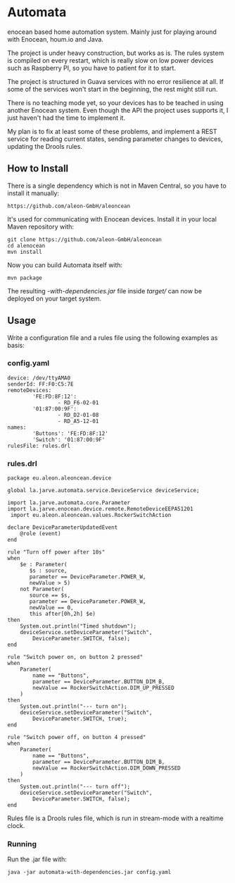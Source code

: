 Automata
========

enocean based home automation system. Mainly just for playing around with Enocean, houm.io and Java.

The project is under heavy construction, but works as is. The rules system is compiled on every restart, which is really slow on low power devices such as Raspberry PI, so you have to patient for it to start.

The project is structured in Guava services with no error resilience at all. If some of the services won't start in the beginning, the rest might still run.

There is no teaching mode yet, so your devices has to be teached in using another Enocean system. Even though the API the project uses supports it, I just haven't had the time to implement it.

My plan is to fix at least some of these problems, and implement a REST service for reading current states, sending parameter changes to devices, updating the Drools rules.

How to Install
--------------

There is a single dependency which is not in Maven Central, so you have to install it manually:

    https://github.com/aleon-GmbH/aleoncean

It's used for communicating with Enocean devices. Install it in your local Maven repository with:

    git clone https://github.com/aleon-GmbH/aleoncean
    cd alenocean
    mvn install

Now you can build Automata itself with:

    mvn package

The resulting *-with-dependencies.jar* file inside *target/* can now be deployed on your target system.

Usage
-----

Write a configuration file and a rules file using the following examples as basis:

### config.yaml ###

    device: /dev/ttyAMA0
    senderId: FF:F0:C5:7E
    remoteDevices:
            'FE:FD:8F:12':
                    - RD_F6-02-01
            '01:87:00:9F':
                    - RD_D2-01-08
                    - RD_A5-12-01
    names:
            'Buttons': 'FE:FD:8F:12'
            'Switch': '01:87:00:9F'
    rulesFile: rules.drl

### rules.drl ###

    package eu.aleon.aleoncean.device
    
    global la.jarve.automata.service.DeviceService deviceService;
    
    import la.jarve.automata.core.Parameter
    import la.jarve.enocean.device.remote.RemoteDeviceEEPA51201
     import eu.aleon.aleoncean.values.RockerSwitchAction
    
    declare DeviceParameterUpdatedEvent
        @role (event)
    end
    
    rule "Turn off power after 10s"
    when
        $e : Parameter(
           $s : source,
           parameter == DeviceParameter.POWER_W,
           newValue > 5)
        not Parameter(
           source == $s,
           parameter == DeviceParameter.POWER_W,
           newValue == 0,
           this after[0h,2h] $e)
    then
        System.out.println("Timed shutdown");
        deviceService.setDeviceParameter("Switch",
            DeviceParameter.SWITCH, false);
    end
    
    rule "Switch power on, on button 2 pressed"
    when
        Parameter(
            name == "Buttons",
            parameter == DeviceParameter.BUTTON_DIM_B,
            newValue == RockerSwitchAction.DIM_UP_PRESSED
        )
    then
        System.out.println("--- turn on");
        deviceService.setDeviceParameter("Switch",
            DeviceParameter.SWITCH, true);
    end
    
    rule "Switch power off, on button 4 pressed"
    when
        Parameter(
            name == "Buttons",
            parameter == DeviceParameter.BUTTON_DIM_B,
            newValue == RockerSwitchAction.DIM_DOWN_PRESSED
        )
    then
        System.out.println("--- turn off");
        deviceService.setDeviceParameter("Switch",
            DeviceParameter.SWITCH, false);
    end

Rules file is a Drools rules file, which is run in stream-mode with a realtime clock.

### Running ###

Run the .jar file with:

    java -jar automata-with-dependencies.jar config.yaml
